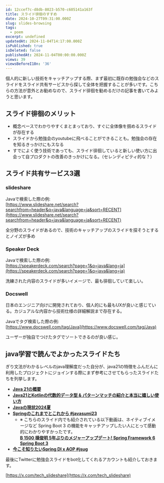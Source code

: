 ```yaml
---
id: 12ccef7c-d8db-8023-b570-c605141a163f
title: スライド徘徊のすすめ
date: 2024-10-27T09:31:00.000Z
slug: slides-browsing
tags:
  - poem
excerpt: undefined
updatedAt: 2024-11-04T14:17:00.000Z
isPublished: true
isDeleted: false
publishedAt: 2024-11-04T00:00:00.000Z
views: 39
viewsBeforeI18n: '36'
---
```


個人的に新しい技術をキャッチアップする際、まず最初に既存の勉強会などのスライドをスライド共有サービスから探して全体を把握することが多いです。こちらの方法が意外とお勧めなので、スライド徘徊を勧めるだけの記事を書いてみようと思います。  
  
  
## スライド徘徊のメリット  
  
- 概念ベースでわかりやすくまとまっており、すぐに全体像を掴めるスライドが存在する  
- スライドから勉強会のyoutubeに飛べることができることも。勉強会の存在を知るきっかけにもスなる  
- すでによく使う技術であっても、スライド徘徊していると新しい使い方に出会って自プロダクトの改善のきっかけになる。（セレンディピティ的な？）  
  
## スライド共有サービス3選  
  
  
### slideshare  
  
  
<Bookmark href="https://www.slideshare.net/" />
  
  
Javaで検索した際の例:  
[https://www.slideshare.net/search?searchfrom=header&q=java&language=ja&sort=RECENT](https://www.slideshare.net/search?searchfrom=header&q=java&language=ja&sort=RECENT)  
  
  
全分野のスライドがあるので、技術のキャッチアップのスライドを探そうとするとノイズが多め  
  
  
### **Speaker Deck**  
  
  
<Bookmark href="https://speakerdeck.com/" />
  
  
Javaで検索した際の例:  
[https://speakerdeck.com/search?page=1&q=java&lang=ja](https://speakerdeck.com/search?page=1&q=java&lang=ja)  
  
  
洗練された内容のスライドが多いイメージで、最も徘徊していて楽しい。  
  
  
### **Docswell**  
  
  
<Bookmark href="https://www.docswell.com/" />
  
  
日本のエンジニア向けに開発されており、個人的にも最もUXが良いと感じている。カジュアルな内容から技術仕様の詳細解説まで存在する。  
  
  
Javaでタグ検索した際の例:  
[https://www.docswell.com/tag/Java](https://www.docswell.com/tag/Java)  
  
  
ユーザーが独自でつけたタグでソートできるのが良い感じ。  
  
  
## java学習で読んでよかったスライドたち  
  
  
ぎり文法がわかるレベルのjava理解度だった自分が、java21の特徴をふんだんに利用したプロジェクトにジョインする際にまず参考にさせてもらったスライドたちを列挙します。  
  
- [**Java 21の概要**](https://speakerdeck.com/kishida/outline-of-java-21)  
- [**Java21とKotlinの代数的データ型 & パターンマッチの紹介と本当に嬉しい使い方**](https://speakerdeck.com/yuitosato/algebraic-data-type-in-java-and-kotlin-happy-use-of-pattern-match)  
- [**Javaの現状2024夏**](https://speakerdeck.com/kishida/java-current-status-2024-summer)  
- [**Springのこれまでとこれから #javasumi23**](https://www.docswell.com/s/MasatoshiTada/ZVV7NV-spring-current-and-future)  
	- ※ こちらのスライド内でも紹介されている以下動画は、ネイティブイメージなど Spring Boot 3 の機能をキャッチアップしたい人にとって感動的にわかりやすかったです。  
	[**B 1500 槙俊明 5年ぶりのメジャーアップデート! Spring Framework 6 Spring Boot 3**](https://www.youtube.com/watch?v=tnq4NBrlhHY)  
- [**今こそ知りたいSpring DI x AOP #jsug**](https://www.docswell.com/s/MasatoshiTada/Z818E5-spring-di-aop-for-every-developers)  
  
最後にTwitterに勉強会スライドをbot化してくれるアカウントも紹介しておきます。  
  
  
[https://x.com/tech_slideshare](https://x.com/tech_slideshare)  
  
